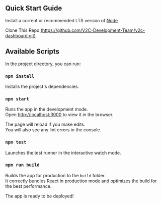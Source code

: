 ## Quick Start Guide

Install a current or recommended LTS version of [Node](https://nodejs.org/en/)

Clone This Repo [(https://github.com/V2C-Development-Team/v2c-dashboard.git)](https://github.com/V2C-Development-Team/v2c-dashboard.git)

## Available Scripts

In the project directory, you can run:

### `npm install`

Installs the project's dependencies.

### `npm start`

Runs the app in the development mode.<br />
Open [http://localhost:3000](http://localhost:3000) to view it in the browser.

The page will reload if you make edits.<br />
You will also see any lint errors in the console.

### `npm test`

Launches the test runner in the interactive watch mode.

### `npm run build`

Builds the app for production to the `build` folder.<br />
It correctly bundles React in production mode and optimizes the build for the best performance.

The app is ready to be deployed!
